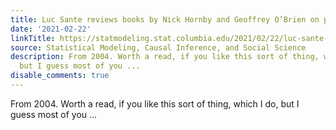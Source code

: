```yaml
---
title: Luc Sante reviews books by Nick Hornby and Geoffrey O’Brien on pop music
date: '2021-02-22'
linkTitle: https://statmodeling.stat.columbia.edu/2021/02/22/luc-sante-on-nick-hornby-and-geoffrey-obrien-on-pop-music/
source: Statistical Modeling, Causal Inference, and Social Science
description: From 2004. Worth a read, if you like this sort of thing, which I do,
  but I guess most of you ...
disable_comments: true
---
```

From 2004. Worth a read, if you like this sort of thing, which I do, but I guess most of you ...